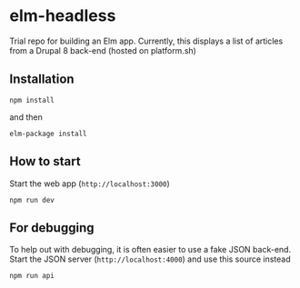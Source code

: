 # elm-headless

Trial repo for building an Elm app. Currently, this displays a list of articles from a Drupal 8 back-end (hosted on platform.sh)

## Installation

	npm install

and then

	elm-package install

## How to start

Start the web app (`http://localhost:3000`)

	npm run dev

## For debugging

To help out with debugging, it is often easier to use a fake JSON back-end. Start the JSON server (`http://localhost:4000`) and use this source instead

	npm run api
